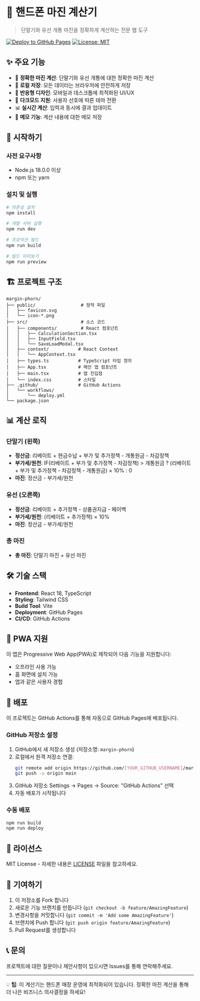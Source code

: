 # 📱 핸드폰 마진 계산기

> 단말기와 유선 개통 마진을 정확하게 계산하는 전문 웹 도구

[![Deploy to GitHub Pages](https://github.com/[YOUR_GITHUB_USERNAME]/margin-phorn/actions/workflows/deploy.yml/badge.svg)](https://github.com/[YOUR_GITHUB_USERNAME]/margin-phorn/actions/workflows/deploy.yml)
[![License: MIT](https://img.shields.io/badge/License-MIT-yellow.svg)](https://opensource.org/licenses/MIT)

## ✨ 주요 기능

- 🧮 **정확한 마진 계산**: 단말기와 유선 개통에 대한 정확한 마진 계산
- 💾 **로컬 저장**: 모든 데이터는 브라우저에 안전하게 저장
- 📱 **반응형 디자인**: 모바일과 데스크톱에 최적화된 UI/UX
- 🌙 **다크모드 지원**: 사용자 선호에 따른 테마 전환
- 📊 **실시간 계산**: 입력과 동시에 결과 업데이트
- 📝 **메모 기능**: 계산 내용에 대한 메모 저장

## 🚀 시작하기

### 사전 요구사항

- Node.js 18.0.0 이상
- npm 또는 yarn

### 설치 및 실행

```bash
# 의존성 설치
npm install

# 개발 서버 실행
npm run dev

# 프로덕션 빌드
npm run build

# 빌드 미리보기
npm run preview
```

## 🏗️ 프로젝트 구조

```
margin-phorn/
├── public/                 # 정적 파일
│   ├── favicon.svg
│   └── icon-*.png
├── src/                    # 소스 코드
│   ├── components/         # React 컴포넌트
│   │   ├── CalculationSection.tsx
│   │   ├── InputField.tsx
│   │   └── SaveLoadModal.tsx
│   ├── context/           # React Context
│   │   └── AppContext.tsx
│   ├── types.ts           # TypeScript 타입 정의
│   ├── App.tsx            # 메인 앱 컴포넌트
│   ├── main.tsx           # 앱 진입점
│   └── index.css          # 스타일
├── .github/               # GitHub Actions
│   └── workflows/
│       └── deploy.yml
└── package.json
```

## 📊 계산 로직

### 단말기 (왼쪽)

- **정산금**: 리베이트 + 현금수납 + 부가 및 추가정책 - 개통원금 - 차감정책
- **부가세/원천**: IF(리베이트 + 부가 및 추가정책 - 차감정책) > 개통원금 ? (리베이트 + 부가 및 추가정책 - 차감정책 - 개통원금) × 10% : 0
- **마진**: 정산금 - 부가세/원천

### 유선 (오른쪽)

- **정산금**: 리베이트 + 추가정책 - 상품권지급 - 페이백
- **부가세/원천**: (리베이트 + 추가정책) × 10%
- **마진**: 정산금 - 부가세/원천

### 총 마진

- **총 마진**: 단말기 마진 + 유선 마진

## 🛠️ 기술 스택

- **Frontend**: React 18, TypeScript
- **Styling**: Tailwind CSS
- **Build Tool**: Vite
- **Deployment**: GitHub Pages
- **CI/CD**: GitHub Actions

## 📱 PWA 지원

이 앱은 Progressive Web App(PWA)로 제작되어 다음 기능을 지원합니다:

- 오프라인 사용 가능
- 홈 화면에 설치 가능
- 앱과 같은 사용자 경험

## 🔧 배포

이 프로젝트는 GitHub Actions를 통해 자동으로 GitHub Pages에 배포됩니다.

### GitHub 저장소 설정

1. GitHub에서 새 저장소 생성 (저장소명: `margin-phorn`)
2. 로컬에서 원격 저장소 연결:
   ```bash
   git remote add origin https://github.com/[YOUR_GITHUB_USERNAME]/margin-phorn.git
   git push -u origin main
   ```
3. GitHub 저장소 Settings → Pages → Source: "GitHub Actions" 선택
4. 자동 배포가 시작됩니다

### 수동 배포

```bash
npm run build
npm run deploy
```

## 📄 라이선스

MIT License - 자세한 내용은 [LICENSE](LICENSE) 파일을 참고하세요.

## 🤝 기여하기

1. 이 저장소를 Fork 합니다
2. 새로운 기능 브랜치를 만듭니다 (`git checkout -b feature/AmazingFeature`)
3. 변경사항을 커밋합니다 (`git commit -m 'Add some AmazingFeature'`)
4. 브랜치에 Push 합니다 (`git push origin feature/AmazingFeature`)
5. Pull Request를 생성합니다

## 📞 문의

프로젝트에 대한 질문이나 제안사항이 있으시면 Issues를 통해 연락해주세요.

---

💡 **팁**: 이 계산기는 핸드폰 매장 운영에 최적화되어 있습니다. 정확한 마진 계산을 통해 더 나은 비즈니스 의사결정을 하세요!
